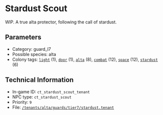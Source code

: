# Stardust Scout

WIP. A true alta protector, following the call of stardust.

## Parameters

- Category: guard_l7
- Possible species: alta
- Colony tags: [`light`](https://ceterai.github.io/MyEnternia/Wiki/Tags/Light) (1), [`door`](https://ceterai.github.io/MyEnternia/Wiki/Tags/Door) (1), [`alta`](https://ceterai.github.io/MyEnternia/Wiki/Tags/Alta) (8), [`combat`](https://ceterai.github.io/MyEnternia/Wiki/Tags/Combat) (12), [`space`](https://ceterai.github.io/MyEnternia/Wiki/Tags/Space) (12), [`stardust`](https://ceterai.github.io/MyEnternia/Wiki/Tags/Stardust) (6)

## Technical Information

- In-game ID: `ct_stardust_scout_tenant`
- NPC type: `ct_stardust_scout`
- Priority: `9`
- File: [`/tenants/alta/guards/tier7/stardust.tenant`](https://github.com/Ceterai/Enternia/blob/main/tenants/alta/guards/tier7/stardust.tenant)
